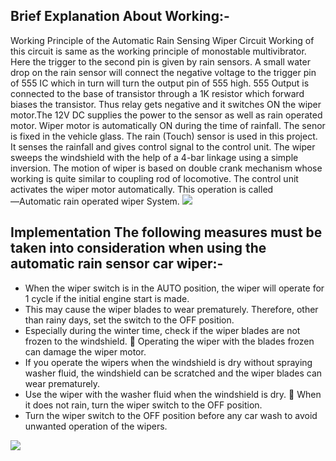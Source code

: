 ## Brief Explanation About Working:-
   Working Principle of the Automatic Rain Sensing Wiper Circuit Working of this circuit is same as the working principle of monostable multivibrator. Here the trigger to the second pin is given by rain sensors. A small water drop on the rain sensor will connect the negative voltage to the trigger pin  of  555 IC which  in turn  will turn  the output pin of 555 high. 555 Output is connected to the base of transistor through a 1K resistor which forward biases the transistor. Thus relay gets negative and it switches ON the wiper motor.The 12V DC supplies the power to the sensor as well as rain operated motor. Wiper motor is automatically ON during the time of rainfall. The senor is fixed in the vehicle glass. The rain (Touch) sensor is used in this project. It senses the rainfall and gives control signal to the control unit. The wiper sweeps the windshield with the help of a 4-bar linkage using a simple inversion. The motion of wiper is based on double crank mechanism whose working is quite similar to coupling rod of locomotive. The control unit activates the wiper motor automatically. This operation is called ―Automatic rain operated wiper System.
   ![](https://www.researchgate.net/profile/Lubna_Alazzawi/publication/275643772/figure/fig3/AS:643176612253696@1530356662366/Block-diagram-of-the-windshield-wiper-system_Q320.jpg)


   ## Implementation The  following  measures must  be taken  into consideration  when using  the automatic  rain sensor car wiper:-


   * When the wiper switch is in the AUTO position, the wiper will operate for 1 cycle if the initial engine start is made. 
   * This may cause the wiper blades to wear prematurely. Therefore, other than rainy days, set the switch to the OFF position. 
   * Especially during the winter time, check if the wiper blades are not frozen to the windshield.  Operating  the  wiper with  the  blades  frozen can  damage  the  wiper motor.  
   * If  you operate  the  wipers when  the windshield is  dry without  spraying washer fluid,  the windshield  can be  scratched and  the wiper  blades can  wear prematurely.  
   * Use the wiper with the washer fluid when the windshield is dry.  When it does not rain, turn the wiper switch to the OFF position. 
   *  Turn the wiper switch to the OFF position before any car wash to avoid unwanted operation of the wipers. 

   ![](https://qph.fs.quoracdn.net/main-qimg-e15ad64317a4c0ec550ccc314f659f59-c)
